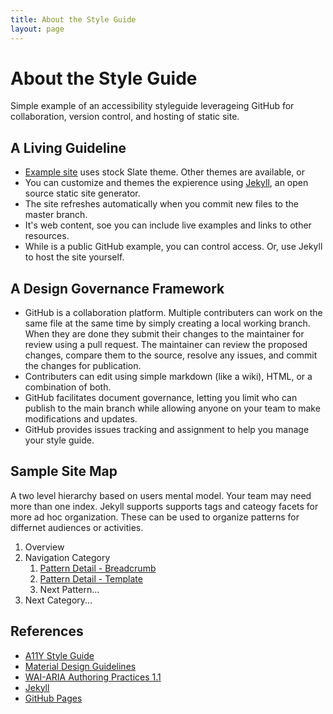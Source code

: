 ```yaml
---
title: About the Style Guide
layout: page
---
```

# About the Style Guide
Simple example of an accessibility styleguide leverageing GitHub for collaboration, version control, and hosting of static site.

## A Living Guideline
* [Example site](https://dhamaker.github.io/accessibility-styleguide/) uses stock Slate theme.  Other themes are available, or
* You can  customize and themes the expierence using [Jekyll](https://jekyllrb.com/), an open source static site generator.
* The site refreshes automatically when you commit new files to the master branch. 
* It's web content, soe you can include live examples and links to other resources.
* While is a public GitHub example, you can control access.  Or, use Jekyll to host the site yourself.

## A Design Governance Framework
* GitHub is a collaboration platform. Multiple contributers can work on the same file at the same time by simply creating a local  working branch. When they are done they submit their changes to the maintainer for review using a pull request.  The maintainer can review the proposed changes, compare them to the source, resolve any issues, and commit the changes for publication.
* Contributers can edit using simple markdown (like a wiki), HTML, or a combination of both.
* GitHub facilitates document governance, letting you limit who can publish to the main branch while allowing anyone on your team to make modifications and updates.
* GitHub provides issues tracking and assignment to help you manage your style guide.


## Sample Site Map 
A two level hierarchy based on users mental model.  Your team may need more than one index.  Jekyll supports supports tags and cateogy facets for more ad hoc organization.  These can be used to organize patterns for differnet audiences or activities.

1. Overview 
2. Navigation Category
    1. [Pattern Detail - Breadcrumb](breadcrumb)
    2. [Pattern Detail - Template](template-pattern-detail)
    3. Next Pattern...
3. Next Category...

## References
* [A11Y Style Guide](https://a11y-style-guide.com/style-guide/)
* [Material Design Guidelines](https://material.io/design/guidelines-overview/)
* [WAI-ARIA Authoring Practices 1.1](https://www.w3.org/TR/wai-aria-practices-1.1/#no_aria_better_bad_aria)
* [Jekyll](https://jekyllrb.com/)
* [GitHub Pages](https://pages.github.com/)
